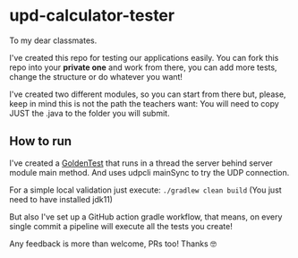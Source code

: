# upd-calculator-tester
To my dear classmates.

I've created this repo for testing our applications easily.
You can fork this repo into your **private one** and work from there, you can add more tests, change the structure or do whatever you want!

I've created two different modules, so you can start from there but, please, keep in mind this is not the path the teachers want: You will need to copy JUST the .java to the folder you will submit.

## How to run

I've created a [GoldenTest](src/test/java/GoldenTest.java) that runs in a thread the server behind server module main method.
And uses udpcli mainSync to try the UDP connection.

For a simple local validation just execute:
```./gradlew clean build```
(You just need to have installed jdk11)

But also I've set up a GitHub action gradle workflow, that means, on every single commit a pipeline will execute all the tests you create!


Any feedback is more than welcome, PRs too!
Thanks 🤓
